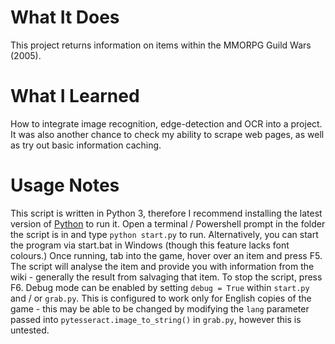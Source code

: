 # What It Does #
This project returns information on items within the MMORPG Guild Wars (2005). 

# What I Learned #
How to integrate image recognition, edge-detection and OCR into a project. It was also another chance to check my ability to scrape web pages, as well as try out basic information caching.

# Usage Notes #
This script is written in Python 3, therefore I recommend installing the latest version of
 [Python](https://www.python.org/downloads/) to run it. Open a terminal / Powershell prompt in the
  folder the script is in and type ```python start.py``` to run. Alternatively, you can start the program via start.bat in Windows (though this feature lacks font colours.)
  Once running, tab into the game, hover over an item and press F5. The script will analyse the item and provide you with information from the wiki - generally the result from salvaging that item. To stop the script, press F6. Debug mode can be enabled by setting ```debug = True``` within ```start.py``` and / or ```grab.py```. This is configured to work only for English copies of the game - this may be able to be changed by modifying the ```lang``` parameter passed into ```pytesseract.image_to_string()``` in ```grab.py```, however this is untested.